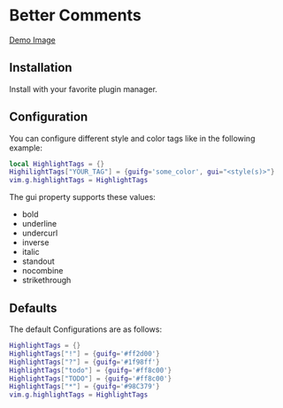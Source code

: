 # Better Comments

[Demo Image](imgs/demo.png)

## Installation
Install with your favorite plugin manager.

## Configuration
You can configure different style and color tags like in the following example:
```lua
local HighlightTags = {}
HighilightTags["YOUR_TAG"] = {guifg='some_color', gui="<style(s)>"}
vim.g.highlightTags = HighlightTags
```
The gui property supports these values:
* bold
* underline
* undercurl
* inverse
* italic
* standout
* nocombine
* strikethrough

## Defaults
The default Configurations are as follows:
```lua
HighlightTags = {}
HighlightTags["!"] = {guifg='#ff2d00'}
HighlightTags["?"] = {guifg='#1f98ff'}
HighlightTags["todo"] = {guifg='#ff8c00'}
HighlightTags["TODO"] = {guifg='#ff8c00'}
HighlightTags["*"] = {guifg='#98C379'}
vim.g.highlightTags = HighlightTags
```
